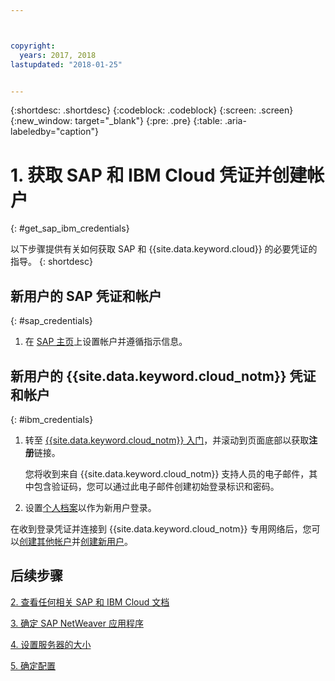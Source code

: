 ```yaml
---



copyright:
  years: 2017, 2018
lastupdated: "2018-01-25"


---
```


{:shortdesc: .shortdesc}
{:codeblock: .codeblock}
{:screen: .screen}
{:new_window: target="_blank"}
{:pre: .pre}
{:table: .aria-labeledby="caption"}


# 1. 获取 SAP 和 IBM Cloud 凭证并创建帐户
{: #get_sap_ibm_credentials}

以下步骤提供有关如何获取 SAP 和 {{site.data.keyword.cloud}} 的必要凭证的指导。
{: shortdesc}

## 新用户的 SAP 凭证和帐户
{: #sap_credentials}

1. 在 [SAP 主页](https://www.sap.com/)上设置帐户并遵循指示信息。

## 新用户的 {{site.data.keyword.cloud_notm}} 凭证和帐户
{: #ibm_credentials}

1. 转至 [{{site.data.keyword.cloud_notm}} 入门](https://www.ibm.com/cloud/get-started)，并滚动到页面底部以获取**注册**链接。

   您将收到来自 {{site.data.keyword.cloud_notm}} 支持人员的电子邮件，其中包含验证码，您可以通过此电子邮件创建初始登录标识和密码。
   
2. 设置[个人档案](https://console.bluemix.net/docs/admin/profile.html#usersettings)以作为新用户登录。

在收到登录凭证并连接到 {{site.data.keyword.cloud_notm}} 专用网络后，您可以[创建其他帐户](https://console.bluemix.net/docs/customer-portal/getting-started.html#getting-started)并[创建新用户](https://console.bluemix.net/docs/customer-portal/getting-started.html#users-permissions)。 

## 后续步骤

  [2. 查看任何相关 SAP 和 IBM Cloud 文档](/docs/infrastructure/sap-netweaver/sap-review-doc.html)
  
  [3. 确定 SAP NetWeaver 应用程序](/docs/infrastructure/sap-netweaver/sap-determine-apps.html)
  
  [4. 设置服务器的大小](/docs/infrastructure/sap-netweaver/sap-size-server.html)
  
  [5. 确定配置](/docs/infrastructure/sap-netweaver/sap-determine-configuration.html)
